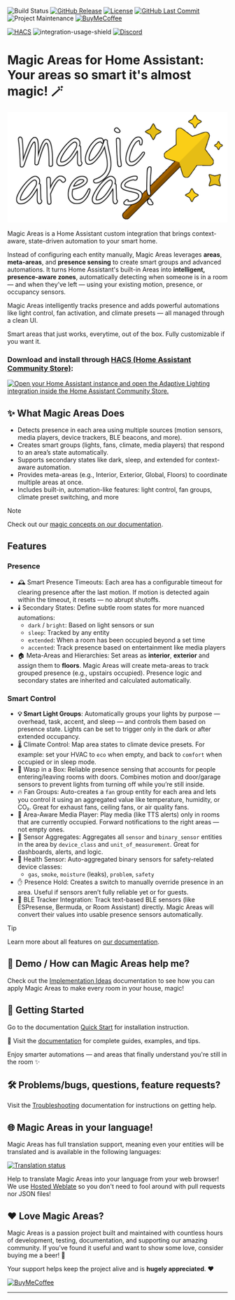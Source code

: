 ![Build Status][ci-status] [![GitHub Release][releases-shield]][releases] [![License][license-shield]](LICENSE) [![GitHub Last Commit][last-commit-shield]][commits]
![Project Maintenance][maintenance-shield] [![BuyMeCoffee][buymecoffeebadge]][buymecoffee]

[![HACS][hacs-shield]][hacs] ![integration-usage-shield] [![Discord][discord-shield]][discord]

# Magic Areas for Home Assistant: Your areas so smart it's almost magic! 🪄

![ma-logo]

Magic Areas is a Home Assistant custom integration that brings context-aware, state-driven automation to your smart home.

Instead of configuring each entity manually, Magic Areas leverages **areas**, **meta-areas**, and **presence sensing** to create smart groups and advanced automations. It turns Home Assistant's built-in Areas into **intelligent, presence-aware zones**, automatically detecting when someone is in a room — and when they’ve left — using your existing motion, presence, or occupancy sensors.

Magic Areas intelligently tracks presence and adds powerful automations like light control, fan activation, and climate presets — all managed through a clean UI.

Smart areas that just works, everytime, out of the box. Fully customizable if you want it.

### Download and install through [HACS (Home Assistant Community Store)](https://hacs.xyz/):

[![Open your Home Assistant instance and open the Adaptive Lighting integration inside the Home Assistant Community Store.](https://my.home-assistant.io/badges/hacs_repository.svg)](https://my.home-assistant.io/redirect/hacs_repository/?owner=jseidl&repository=magic-areas&category=integration)

## ✨ What Magic Areas Does

* Detects presence in each area using multiple sources (motion sensors, media players, device trackers, BLE beacons, and more).
* Creates smart groups (lights, fans, climate, media players) that respond to an area’s state automatically.
* Supports secondary states like dark, sleep, and extended for context-aware automation.
* Provides meta-areas (e.g., Interior, Exterior, Global, Floors) to coordinate multiple areas at once.
* Includes built-in, automation-like features: light control, fan groups, climate preset switching, and more

> [!NOTE]
> Check out our [magic concepts on our documentation](https://magicareas.io/concepts/).

## Features

### Presence
* 🕰️ Smart Presence Timeouts: Each area has a configurable timeout for clearing presence after the last motion. If motion is detected again within the timeout, it resets — no abrupt shutoffs.
* 🕯️ Secondary States: Define subtle room states for more nuanced automations:
    * `dark` / `bright`: Based on light sensors or sun
    * `sleep`: Tracked by any entity
    * `extended`: When a room has been occupied beyond a set time
    * `accented`: Track presence based on entertainment like media players
* 🏠 Meta-Areas and Hierarchies: Set areas as **interior**, **exterior** and assign them to **floors**. Magic Areas will create meta-areas to track grouped presence (e.g., upstairs occupied). Presence logic and secondary states are inherited and calculated automatically.

### Smart Control
* **💡 Smart Light Groups**: Automatically groups your lights by purpose — overhead, task, accent, and sleep — and controls them based on presence state. Lights can be set to trigger only in the dark or after extended occupancy.
* 🌡️ Climate Control: Map area states to climate device presets. For example: set your HVAC to `eco` when empty, and back to `comfort` when occupied or in sleep mode.
* 🧠 Wasp in a Box: Reliable presence sensing that accounts for people entering/leaving rooms with doors. Combines motion and door/garage sensors to prevent lights from turning off while you’re still inside.
* 🔥 Fan Groups: Auto-creates a `fan` group entity for each area and lets you control it using an aggregated value like temperature, humidity, or CO₂. Great for exhaust fans, ceiling fans, or air quality fans.
* 📶 Area-Aware Media Player: Play media (like TTS alerts) only in rooms that are currently occupied. Forward notifications to the right areas — not empty ones.
* 🧮 Sensor Aggregates: Aggregates all `sensor` and `binary_sensor` entities in the area by `device_class` and `unit_of_measurement`. Great for dashboards, alerts, and logic.
* 🚨 Health Sensor: Auto-aggregated binary sensors for safety-related device classes:
    * `gas`, `smoke`, `moisture` (leaks), `problem`, `safety`
* ✋ Presence Hold: Creates a switch to manually override presence in an area. Useful if sensors aren’t fully reliable yet or for guests.
* 📡 BLE Tracker Integration: Track text-based BLE sensors (like ESPresense, Bermuda, or Room Assistant) directly. Magic Areas will convert their values into usable presence sensors automatically.

> [!TIP]
> Learn more about all features on [our documentation](https://magicareas.io/features/).

## 🧙 Demo / How can Magic Areas help me?

Check out the [Implementation Ideas](https://magicareas.io/how-to/implementation-ideas/) documentation to see how you can apply Magic Areas to make every room in your house, magic!

## 🚀 Getting Started

Go to the documentation [Quick Start](https://magicareas.io/how-to/getting-started/) for installation instruction.

📖 Visit the [documentation](https://magicareas.io/how-to/implementation-ideas/) for complete guides, examples, and tips.

Enjoy smarter automations — and areas that finally understand you're still in the room ✨

## 🛠️ Problems/bugs, questions, feature requests?

Visit the [Troubleshooting](https://magicareas.io/how-to/troubleshooting/) documentation for instructions on getting help.

## 🌐 Magic Areas in your language!

Magic Areas has full translation support, meaning even your entities will be translated and is available in the following languages:

<a href="https://hosted.weblate.org/engage/magic-areas/">
<img src="https://hosted.weblate.org/widget/magic-areas/multi-auto.svg" alt="Translation status" />
</a>

Help to translate Magic Areas into your language from your web browser! We use [Hosted Weblate](https://hosted.weblate.org/engage/magic-areas/) so you don't need to fool around with pull requests nor JSON files!

## ❤️ Love Magic Areas?

Magic Areas is a passion project built and maintained with countless hours of development, testing, documentation, and supporting our amazing community.
If you’ve found it useful and want to show some love, consider buying me a beer! 🍻

Your support helps keep the project alive and is **hugely appreciated**.  ❤️

[![BuyMeCoffee][buymecoffeebadgebig]][buymecoffee]


***

[magic_areas]: https://github.com/jseidl/hass-magic_areas
[buymecoffee]: https://www.buymeacoffee.com/janseidl
[buymecoffeebadge]: https://img.shields.io/badge/buy%20me%20a%20coffee-donate-yellow.svg?style=for-the-badge
[buymecoffeebadgebig]: https://www.buymeacoffee.com/assets/img/custom_images/orange_img.png
[commits-shield]: https://img.shields.io/github/commit-activity/y/jseidl/hass-magic_areas.svg?style=for-the-badge
[commits]: https://github.com/jseidl/hass-magic_areas/commits/main
[discord]: https://discord.gg/tvaS4BG5
[hacs]: https://github.com/hacs/integration
[discord-shield]: https://img.shields.io/discord/928386239789400065?style=for-the-badge&label=Discord
[license-shield]: https://img.shields.io/github/license/jseidl/hass-magic_areas.svg?style=for-the-badge
[maintenance-shield]: https://img.shields.io/badge/maintainer-Jan%20Seidl%20%40jseidl-blue.svg?style=for-the-badge
[releases-shield]: https://img.shields.io/github/release/jseidl/hass-magic_areas.svg?style=for-the-badge
[releases]: https://github.com/jseidl/hass-magic_areas/releases
[ci-status]: https://img.shields.io/github/actions/workflow/status/jseidl/hass-magic_areas/validation.yaml?style=for-the-badge
[last-commit-shield]: https://img.shields.io/github/last-commit/jseidl/hass-magic_areas?style=for-the-badge
[ma-logo]: https://raw.githubusercontent.com/home-assistant/brands/master/custom_integrations/magic_areas/logo.png
[contributors-badge]: https://flat.badgen.net/github/contributors/jseidl/hass-magic_areas
[integration-usage-shield]: https://img.shields.io/badge/dynamic/json?color=41BDF5&logo=home-assistant&label=integration%20usage&suffix=%20installs&cacheSeconds=15600&url=https://analytics.home-assistant.io/custom_integrations.json&query=$.magic_areas.total&style=for-the-badge
[hacs-shield]: https://img.shields.io/badge/HACS-Default-orange.svg?style=for-the-badge
